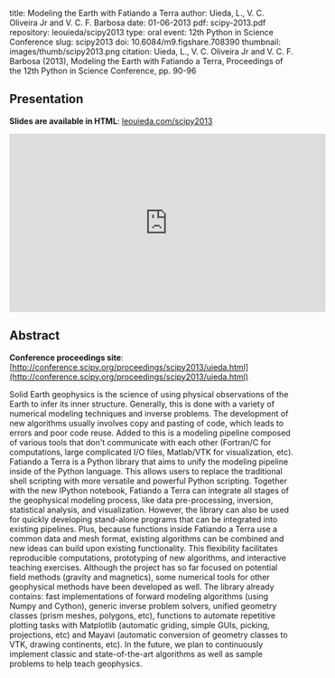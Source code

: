 title: Modeling the Earth with Fatiando a Terra
author: Uieda, L., V. C. Oliveira Jr and V. C. F. Barbosa
date: 01-06-2013
pdf: scipy-2013.pdf
repository: leouieda/scipy2013
type: oral
event: 12th Python in Science Conference
slug: scipy2013
doi: 10.6084/m9.figshare.708390
thumbnail: images/thumb/scipy2013.png
citation: Uieda, L., V. C. Oliveira Jr and V. C. F. Barbosa (2013), Modeling the Earth with Fatiando a Terra, Proceedings of the 12th Python in Science Conference, pp. 90-96

## Presentation

**Slides are available in HTML**:
[leouieda.com/scipy2013](http://www.leouieda.com/scipy2013/?theme=night#/)

<div class="embed-responsive embed-responsive-16by9">
<iframe width="560" height="315"
src="https://www.youtube.com/embed/Ec38h1oB8cc" frameborder="0"
allowfullscreen></iframe>
</div>

## Abstract

**Conference proceedings site**:
[http://conference.scipy.org/proceedings/scipy2013/uieda.html](http://conference.scipy.org/proceedings/scipy2013/uieda.html)

Solid Earth geophysics is the science of using physical observations of the
Earth to infer its inner structure. Generally, this is done with a variety of
numerical modeling techniques and inverse problems. The development of new
algorithms usually involves copy and pasting of code, which leads to errors and
poor code reuse. Added to this is a modeling pipeline composed of various tools
that don't communicate with each other (Fortran/C for computations, large
complicated I/O files, Matlab/VTK for visualization, etc). Fatiando a Terra is
a Python library that aims to unify the modeling pipeline inside of the Python
language. This allows users to replace the traditional shell scripting with
more versatile and powerful Python scripting. Together with the new IPython
notebook, Fatiando a Terra can integrate all stages of the geophysical modeling
process, like data pre-processing, inversion, statistical analysis, and
visualization. However, the library can also be used for quickly developing
stand-alone programs that can be integrated into existing pipelines. Plus,
because functions inside Fatiando a Terra use a common data and mesh format,
existing algorithms can be combined and new ideas can build upon existing
functionality. This flexibility facilitates reproducible computations,
prototyping of new algorithms, and interactive teaching exercises. Although the
project has so far focused on potential field methods (gravity and magnetics),
some numerical tools for other geophysical methods have been developed as well.
The library already contains: fast implementations of forward modeling
algorithms (using Numpy and Cython), generic inverse problem solvers, unified
geometry classes (prism meshes, polygons, etc), functions to automate
repetitive plotting tasks with Matplotlib (automatic griding, simple GUIs,
picking, projections, etc) and Mayavi (automatic conversion of geometry classes
to VTK, drawing continents, etc). In the future, we plan to continuously
implement classic and state-of-the-art algorithms as well as sample problems to
help teach geophysics.
